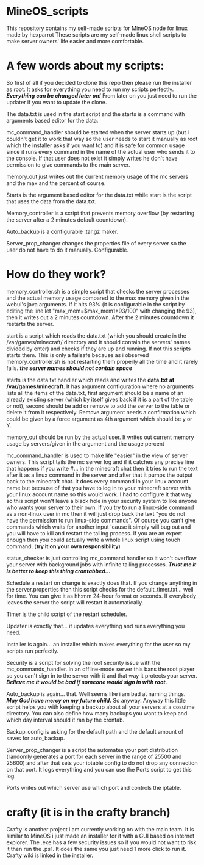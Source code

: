 # MineOS_scripts
This repository contains my self-made scripts for MineOS node for linux made by hexparrot
These scripts are my self-made linux shell scripts to make server owners' life easier and more comfortable.
# A few words about my scripts:
  So first of all if you decided to clone this repo then please run the installer as root. It asks for everything you need to run my scripts perfectly. ***Everything can be changed later on!*** From later on you just need to run the updater if you want to update the clone.

  The data.txt is used in the start script and the starts is a command with arguments based editor for the data.

  mc_command_handler should be started when the server starts up (but i couldn't get it to work that way so the user needs to start it manually as root which the installer asks if you want to) and it is safe for common usage since it runs every command in the name of the actual user who sends it to the console. If that user does not exist it simply writes he don't have permission to give commands to the main server.

  memory_out just writes out the current memory usage of the mc servers and the max and the percent of course.

  Starts is the argument based editor for the data.txt while start is the script that uses the data from the data.txt.
  
  Memory_controller is a script that prevents memory overflow (by restarting the server after a 2 minutes default countdown).
  
  Auto_backup is a configurable .tar.gz maker.

  Server_prop_changer changes the properties file of every server so the user do not have to do it manually. Configurable.  
  
# How do they work?
memory_controller.sh is a simple script that checks the server processes and the actual memory usage compared to the max memory given in the webui's java arguments. If it hits 93% (it is configurable in the script by editing the line let "max_mem=$max_mem1*93/100" with changing the 93), then it writes out a 2 minutes countdown. After the 2 minutes countdown it restarts the server.

start is a script which reads the data.txt (which you should create in the /var/games/minecraft/ directory and it should contain the servers' names divided by enter) and checks if they are up and running. If not this scripts starts them. This is only a failsafe because as i observed memory_controller.sh is not restarting them properly all the time and it rarely fails. ***the server names should not contain space***

starts is the data.txt handler which reads and writes the **data.txt at /var/games/minecraft**. It has argument configuration where no arguments lists all the items of the data.txt, first argument should be a name of an already existing server (which by itself gives back if it is a part of the table or not), second should be add or remove to add the server to the table or delete it from it respectively. Remove argument needs a confirmation which could be given by a force argument as 4th argument which should be y or Y.

memory_out should be run by the actual user. It writes out current memory usage by servers/given in the argument and the usage percent

mc_command_handler is used to make life "easier" in the view of server owners. This script tails the mc server log and if it catches any precise line that happens if you write #... in the minecraft chat then it tries to run the text after it as a linux command in the server and after that it pumps the output back to the minecraft chat. It does every command in your linux account name but because of that you have to log in to your minecraft server with your linux account name so this would work. I had to configure it that way so this script won't leave a black hole in your security system to like anyone who wants your server to their own. If you try to run a linux-side command as a non-linux user in mc then it will just drop back the text "you do not have the permission to run linux-side commands". Of course you can't give commands which waits for another input 'cause it simply will bug out and you will have to kill and restart the tailing process. If you are an expert enough then you could actually write a whole linux script using touch command. (**try it on your own responsibility**)

status_checker is just controlling mc_command handler so it won't overflow your server with background jobs with infinite tailing processes. ***Trust me it is better to keep this thing crontabbed...***

Schedule a restart on change is exactly does that. If you change anything in the server.properties then this script checks for the default_timer.txt... well for time. You can give it as hh:mm 24-hour format or seconds. If everybody leaves the server the script will restart it automatically.

Timer is the child script of the restart scheduler.

Updater is exactly that... it updates everything and runs everything you need.

Installer is again... an installer which makes everything for the user so my scripts run perfectly.

Security is a script for solving the root security issue with the mc_commands_handler. In an offline-mode server this bans the root player so you can't sign in to the server with it and that way it protects your server. ***Believe me it would be bad if someone would sign in with root.***

Auto_backup is again... that. Well seems like i am bad at naming things. ***May God have mercy on my future child.*** So anyway. Anyway this little script helps you with keeping a backup about all your servers at a cosutme directory. You can also define how many backups you want to keep and which day interval should it ran by the crontab.

Backup_config is asking for the default path and the default amount of saves for auto_backup.

Server_prop_changer is a script the automates your port distribution (randomly generates a port for each server in the range of 25500 and 25600) and after that sets your iptable config to do not drop any connection on that port. It logs everything and you can use the Ports script to get this log.

Ports writes out which server use which port and controls the iptable.

# crafty (it is in the crafty branch)
Crafty is another project i am currently working on with the main team. It is similar to MineOS i just made an installer for it with a GUI based on internet explorer. The .exe has a few security issues so if you would not want to risk it then run the .ps1. It does the same you just need 1 more click to run it.
Crafty wiki is linked in the installer.
